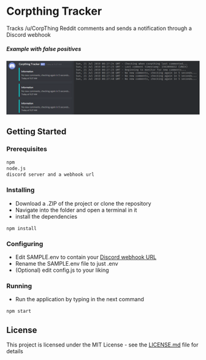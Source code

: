 # Corpthing Tracker

Tracks /u/CorpThing Reddit comments and sends a notification through a Discord webhook

##### Example with false positives
![Terminal Preview](/assets/img/terminal-preview.png)

## Getting Started

### Prerequisites

```
npm
node.js
discord server and a webhook url
```

### Installing

- Download a .ZIP of the project or clone the repository
- Navigate into the folder and open a terminal in it
- install the dependencies

```
npm install
```

### Configuring

- Edit SAMPLE.env to contain your [Discord webhook URL](https://support.discordapp.com/hc/en-us/articles/228383668-Intro-to-Webhooks)
- Rename the SAMPLE.env file to just .env
- (Optional) edit config.js to your liking


### Running
- Run the application by typing in the next command

```
npm start
```

## License

This project is licensed under the MIT License - see the [LICENSE.md](LICENSE.md) file for details